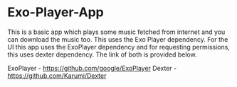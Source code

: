 # Exo-Player-App
This is a basic app which plays some music fetched from internet and you can download the music too. This uses the Exo Player dependency.
For the UI this app uses the ExoPlayer dependency and for requesting permissions, this uses dexter dependency. The link of both is provided below.


ExoPlayer - https://github.com/google/ExoPlayer
Dexter - https://github.com/Karumi/Dexter
